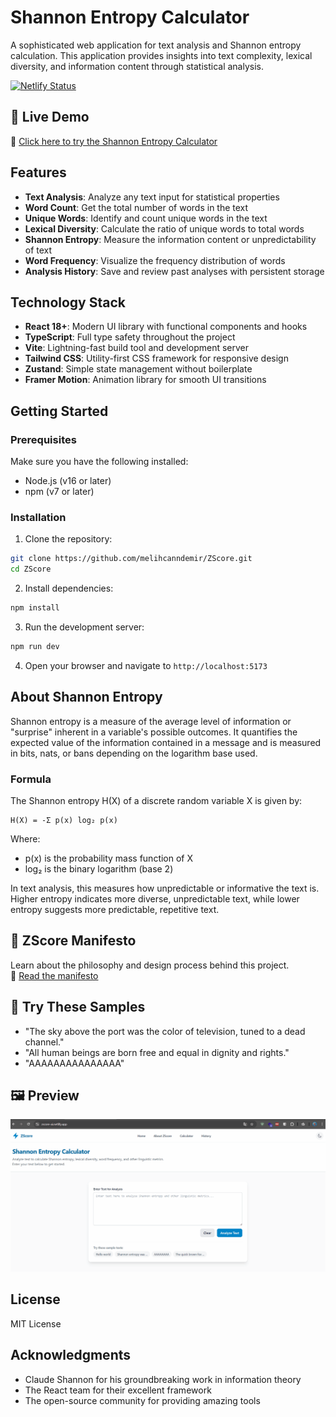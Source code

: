 # Shannon Entropy Calculator

A sophisticated web application for text analysis and Shannon entropy calculation. This application provides insights into text complexity, lexical diversity, and information content through statistical analysis.

[![Netlify Status](https://api.netlify.com/api/v1/badges/YOUR_BADGE_ID/deploy-status)](https://your-app.netlify.app)

## 🚀 Live Demo  
🔗 [Click here to try the Shannon Entropy Calculator](https://your-app.netlify.app)


## Features

- **Text Analysis**: Analyze any text input for statistical properties
- **Word Count**: Get the total number of words in the text
- **Unique Words**: Identify and count unique words in the text
- **Lexical Diversity**: Calculate the ratio of unique words to total words
- **Shannon Entropy**: Measure the information content or unpredictability of text
- **Word Frequency**: Visualize the frequency distribution of words
- **Analysis History**: Save and review past analyses with persistent storage

## Technology Stack

- **React 18+**: Modern UI library with functional components and hooks
- **TypeScript**: Full type safety throughout the project
- **Vite**: Lightning-fast build tool and development server
- **Tailwind CSS**: Utility-first CSS framework for responsive design
- **Zustand**: Simple state management without boilerplate
- **Framer Motion**: Animation library for smooth UI transitions

## Getting Started

### Prerequisites

Make sure you have the following installed:
- Node.js (v16 or later)
- npm (v7 or later)

### Installation

1. Clone the repository:
```bash
git clone https://github.com/melihcanndemir/ZScore.git
cd ZScore
```

2. Install dependencies:
```bash
npm install
```

3. Run the development server:
```bash
npm run dev
```

4. Open your browser and navigate to `http://localhost:5173`

## About Shannon Entropy

Shannon entropy is a measure of the average level of information or "surprise" inherent in a variable's possible outcomes. It quantifies the expected value of the information contained in a message and is measured in bits, nats, or bans depending on the logarithm base used.

### Formula

The Shannon entropy H(X) of a discrete random variable X is given by:

```
H(X) = -Σ p(x) log₂ p(x)
```

Where:
- p(x) is the probability mass function of X
- log₂ is the binary logarithm (base 2)

In text analysis, this measures how unpredictable or informative the text is. Higher entropy indicates more diverse, unpredictable text, while lower entropy suggests more predictable, repetitive text.

## 📜 ZScore Manifesto  
Learn about the philosophy and design process behind this project.  
🔗 [Read the manifesto](./zscore-manifesto.md)

## 🧪 Try These Samples
- "The sky above the port was the color of television, tuned to a dead channel."
- "All human beings are born free and equal in dignity and rights."
- "AAAAAAAAAAAAAAA"

## 🖼 Preview

![App Demo](./assets/demo.gif)


## License

MIT License

## Acknowledgments

- Claude Shannon for his groundbreaking work in information theory
- The React team for their excellent framework
- The open-source community for providing amazing tools
